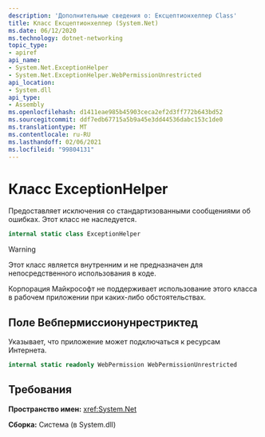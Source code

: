 ```yaml
---
description: 'Дополнительные сведения о: Ексцептионхелпер Class'
title: Класс Ексцептионхелпер (System.Net)
ms.date: 06/12/2020
ms.technology: dotnet-networking
topic_type:
- apiref
api_name:
- System.Net.ExceptionHelper
- System.Net.ExceptionHelper.WebPermissionUnrestricted
api_location:
- System.dll
api_type:
- Assembly
ms.openlocfilehash: d1411eae985b45903ceca2ef2d3ff772b643bd52
ms.sourcegitcommit: ddf7edb67715a5b9a45e3dd44536dabc153c1de0
ms.translationtype: MT
ms.contentlocale: ru-RU
ms.lasthandoff: 02/06/2021
ms.locfileid: "99804131"
---
```

# <a name="exceptionhelper-class"></a>Класс ExceptionHelper

Предоставляет исключения со стандартизованными сообщениями об ошибках. Этот класс не наследуется.

```csharp
internal static class ExceptionHelper
```

> [!WARNING]
> Этот класс является внутренним и не предназначен для непосредственного использования в коде.
>
> Корпорация Майкрософт не поддерживает использование этого класса в рабочем приложении при каких-либо обстоятельствах.

## <a name="webpermissionunrestricted-field"></a>Поле Вебпермиссионунрестриктед

Указывает, что приложение может подключаться к ресурсам Интернета.

```csharp
internal static readonly WebPermission WebPermissionUnrestricted
```

## <a name="requirements"></a>Требования

**Пространство имен:** <xref:System.Net>

**Сборка:** Система (в System.dll)
